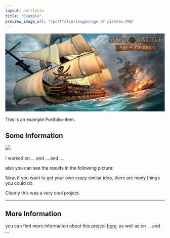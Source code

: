 ```yaml
---
layout: portfolio
title: "Example"
preview_image_url: "/portfolio/images/age of pirates.PNG"
---
```



<img class="ui huge centered image" src="/portfolio/images/Ships-of-Battle-Age-of-Pirates.jpg"/>

This is an example Portfolio-item.


## Some Information

<img class="ui right floated image" src="https://via.placeholder.com/300x300"/>

I worked on ... and ... and ...

also you can see the results in the following picture:




Now, if you want to get your own crazy similar idea, there are many things you could do.


Clearly this was a very cool project.

<hr>

## More Information

you can find more information about this project [here](https://example.com),
as well as on ... and ...
